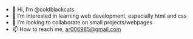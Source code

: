 - 👋 Hi, I’m @coldblackcats
- 👀 I’m interested in learning web development, especially html and css
- 💞️ I’m looking to collaborate on small projects/webpages
- 📫 How to reach me, ar006985@gmail.com
